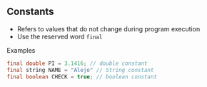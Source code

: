 ## Constants

- Refers to values ​​that do not change during program execution
- Use the reserved word ```final```

Examples
```java
final double PI = 3.1416; // double constant
final string NAME = "Alejo" // String constant
final boolean CHECK = true; // boolean constant
```

